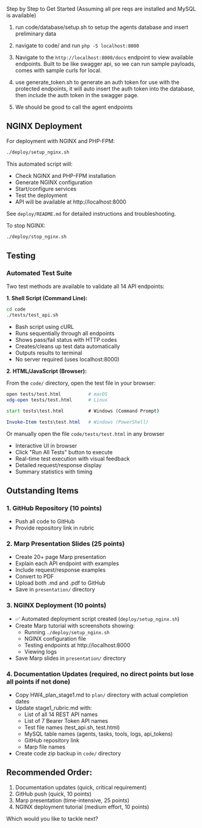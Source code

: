 Step by Step to Get Started (Assuming all pre reqs are installed and MySQL is available)

1. run code/database/setup.sh to setup the agents database and insert preliminary data

2. navigate to code/ and run `php -S localhost:8000`

3. Navigate to the `http://localhost:8000/docs` endpoint to view available endpoints. Built to be like swagger api, so we can run sample payloads, comes with sample curls for local.

4. use generate_token.sh to generate an auth token for use with the protected endpoints, it will auto insert the auth token into the database, then include the auth token in the swagger page.

5. We should be good to call the agent endpoints

NGINX Deployment
-----------------------------------

For deployment with NGINX and PHP-FPM:

```bash
./deploy/setup_nginx.sh
```

This automated script will:
- Check NGINX and PHP-FPM installation
- Generate NGINX configuration
- Start/configure services
- Test the deployment
- API will be available at http://localhost:8000

See `deploy/README.md` for detailed instructions and troubleshooting.

To stop NGINX:
```bash
./deploy/stop_nginx.sh
```

Testing
-------

### Automated Test Suite

Two test methods are available to validate all 14 API endpoints:

**1. Shell Script (Command Line):**

```bash
cd code
./tests/test_api.sh
```
- Bash script using cURL
- Runs sequentially through all endpoints
- Shows pass/fail status with HTTP codes
- Creates/cleans up test data automatically
- Outputs results to terminal
- No server required (uses localhost:8000)

**2. HTML/JavaScript (Browser):**

From the `code/` directory, open the test file in your browser:
```bash
open tests/test.html          # macOS
xdg-open tests/test.html      # Linux
```
```cmd
start tests\test.html         # Windows (Command Prompt)
```
```powershell
Invoke-Item tests\test.html   # Windows (PowerShell)
```
Or manually open the file `code/tests/test.html` in any browser

- Interactive UI in browser
- Click "Run All Tests" button to execute
- Real-time test execution with visual feedback
- Detailed request/response display
- Summary statistics with timing


Outstanding Items
----------

### 1. **GitHub Repository** (10 points)
- Push all code to GitHub
- Provide repository link in rubric

### 2. **Marp Presentation Slides** (25 points)
- Create 20+ page Marp presentation
- Explain each API endpoint with examples
- Include request/response examples
- Convert to PDF
- Upload both .md and .pdf to GitHub
- Save in `presentation/` directory

### 3. **NGINX Deployment** (10 points)
- ✅ Automated deployment script created (`deploy/setup_nginx.sh`)
- Create Marp tutorial with screenshots showing:
  - Running `./deploy/setup_nginx.sh`
  - NGINX configuration file
  - Testing endpoints at http://localhost:8000
  - Viewing logs
- Save Marp slides in `presentation/` directory

### 4. **Documentation Updates** (required, no direct points but lose all points if not done)
- Copy HW4_plan_stage1.md to `plan/` directory with actual completion dates
- Update stage1_rubric.md with:
  - List of all 14 REST API names
  - List of 7 Bearer Token API names
  - Test file names (test_api.sh, test.html)
  - MySQL table names (agents, tasks, tools, logs, api_tokens)
  - GitHub repository link
  - Marp file names
- Create code zip backup in `code/` directory

## Recommended Order:
1. Documentation updates (quick, critical requirement)
2. GitHub push (quick, 10 points)
3. Marp presentation (time-intensive, 25 points)
4. NGINX deployment tutorial (medium effort, 10 points)

Which would you like to tackle next?